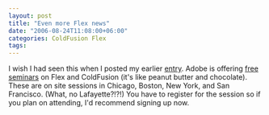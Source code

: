 ```yaml
---
layout: post
title: "Even more Flex news"
date: "2006-08-24T11:08:00+06:00"
categories: ColdFusion Flex 
tags: 
---
```


I wish I had seen this when I posted my earlier <a href="http://ray.camdenfamily.com/index.cfm/2006/8/24/FlexTV">entry</a>. Adobe is offering <a href="http://www.adobereg.com/flex2&coldfusion/">free seminars</a> on Flex and ColdFusion (it's like peanut butter and chocolate). These are on site sessions in Chicago, Boston, New York, and San Francisco. (What, no Lafayette?!?!) You have to register for the session so if you plan on attending, I'd recommend signing up now.